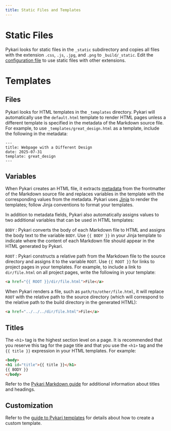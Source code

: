 ```yaml
---
title: Static Files and Templates
---
```


# Static Files

Pykari looks for static files in the `_static` subdirectory and copies all files with the extension `.css`, `.js`, `.jpg`, and `.png` to `_build/_static`. Edit the [configuration file](configuration.html) to use static files with other extensions.

# Templates

## Files

Pykari looks for HTML templates in the `_templates` directory. Pykari will automatically use the `default.html` template to render HTML pages unless a different template is specified in the metadata of the Markdown source file. For example, to use `_templates/great_design.html` as a template, include the following in the metadata:

```
---
title: Webpage with a Different Design
date: 2025-07-31
template: great_design
---
```

## Variables

When Pykari creates an HTML file, it extracts [metadata](markdown.html#metadata) from the frontmatter of the Markdown source file and replaces variables in the template with the corresponding values from the metadata. Pykari uses [Jinja][jinja] to render the templates; follow Jinja conventions to format your templates.

In addition to metadata fields, Pykari also automatically assigns values to two additional variables that can be used in HTML templates:

`BODY`
: Pykari converts the body of each Markdown file to HTML and assigns the body text to the variable `BODY`. Use `{{ BODY }}` in your Jinja template to indicate where the content of each Markdown file should appear in the HTML generated by Pykari.

`ROOT`
: Pykari constructs a relative path from the Markdown file to the source directory and assigns it to the variable `ROOT`. Use `{{ ROOT }}` for links to project pages in your templates. For example, to include a link to `dir/file.html` on all project pages, write the following in your template:

  ```html
  <a href="{{ ROOT }}/dir/file.html">File</a>
  ```

  When Pykari renders a file, such as `path/to/other/file.html`, it will replace `ROOT` with the relative path to the source directory (which will correspond to the relative path to the build directory in the generated HTML):

  ```html
  <a href="../../../dir/file.html">File</a>
  ```

## Titles

The `<h1>` tag is the highest section level on a page. It is recommended that you reserve this tag for the page title and that you use the `<h1>` tag and the `{{ title }}` expression in your HTML templates. For example:

```html
<body>
<h1 id="title">{{ title }}</h1>
{{ BODY }}
</body>
```

Refer to the [Pykari Markdown guide](markdown.html#headings) for additional information about titles and headings.

## Customization

Refer to the [guide to Pykari templates](../howto/howto-template.html) for details about how to create a custom template.

[jinja]: https://jinja.palletsprojects.com/en/stable/

